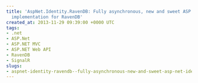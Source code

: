 ```yaml
---
title: 'AspNet.Identity.RavenDB: Fully asynchronous, new and sweet ASP.NET Identity
  implementation for RavenDB'
created_at: 2013-11-29 09:39:00 +0000 UTC
tags:
- .net
- ASP.Net
- ASP.NET MVC
- ASP.NET Web API
- RavenDB
- SignalR
slugs:
- aspnet-identity-ravendb--fully-asynchronous-new-and-sweet-asp-net-identity-implementation-for-ravendb
---
```

